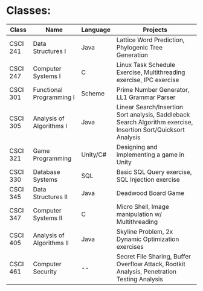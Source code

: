 # Classes:

| Class | Name | Language | Projects |
|------|----|----|----|
| CSCI 241 | Data Structures I | Java | Lattice Word Prediction, Phylogenic Tree Generation |
| CSCI 247 | Computer Systems I | C | Linux Task Schedule Exercise, Multithreading exercise, IPC exercise |
| CSCI 301 | Functional Programming I | Scheme | Prime Number Generator, LL1 Grammar Parser |
| CSCI 305 | Analysis of Algorithms I | Java | Linear Search/Insertion Sort analysis, Saddleback Search Algorithm exercise, Insertion Sort/Quicksort Analysis |
| CSCI 321 | Game Programming | Unity/C# | Designing and implementing a game in Unity |
| CSCI 330 | Database Systems | SQL | Basic SQL Query exercise, SQL Injection exercise |
| CSCI 345 | Data Structures II | Java | Deadwood Board Game |
| CSCI 347 | Computer Systems II | C | Micro Shell, Image manipulation w/ Multithreading |
| CSCI 405 | Analysis of Algorithms II | Java | Skyline Problem, 2x Dynamic Optimization exercises |
| CSCI 461 | Computer Security | -- | Secret File Sharing, Buffer Overflow Attack, Rootkit Analysis, Penetration Testing Analysis |
